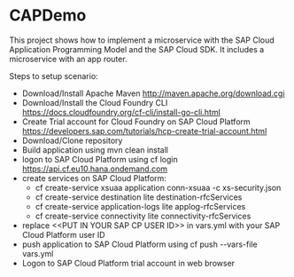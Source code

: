 # CAPDemo
This project shows how to implement a microservice with the SAP Cloud Application Programming Model and the SAP Cloud SDK. It includes a microservice with an app router.

Steps to setup scenario:
  - Download/Install Apache Maven http://maven.apache.org/download.cgi
  - Download/Install the Cloud Foundry CLI https://docs.cloudfoundry.org/cf-cli/install-go-cli.html
  - Create Trial account for Cloud Foundry on SAP Cloud Platform https://developers.sap.com/tutorials/hcp-create-trial-account.html
  - Download/Clone repository
  - Build application using mvn clean install
  - logon to SAP Cloud Platform using cf login https://api.cf.eu10.hana.ondemand.com
  - create services on SAP Cloud Platform:
    - cf create-service xsuaa application conn-xsuaa -c xs-security.json
    - cf create-service destination lite destination-rfcServices
    - cf create-service application-logs lite applog-rfcServices
    - cf create-service connectivity lite connectivity-rfcServices
  - replace \<<PUT IN YOUR SAP CP USER ID\>> in vars.yml with your SAP Cloud Platform user ID
  - push application to SAP Cloud Platform using cf push --vars-file vars.yml
  - Logon to SAP Cloud Platform trial account in web browser
